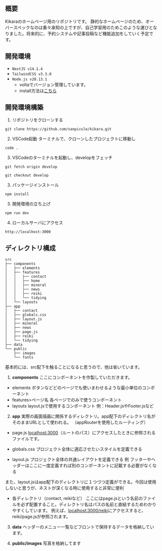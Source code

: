 ## 概要
Kikaraのホームページ用のリポジトリです。
静的なホームページのため、オーバースペックなのは重々承知の上ですが、自己学習用のためこのような運びとなりました。将来的に、予約システムや記事投稿など機能追加をしていく予定です。

## 開発環境
- `NextJS v14.1.4`
- `TailwindCSS v3.3.0`
- `Node.js v20.13.1`
  - voltaでバージョン管理しています。
  - install方法は[こちら](https://docs.volta.sh/guide/getting-started)

## 開発環境構築
1. リポジトリをクローンする
```
git clone https://github.com/sanpicule/kikara.git
```

2. VSCode起動
ターミナルで、クローンしたプロジェクトに移動し
```
code .
```

3. VSCodeのターミナルを起動し、developをフェッチ
```
git fetch origin develop

git checkout develop
```

3. パッケージインストール
```
npm install
```

3. 開発環境の立ち上げ
```
npm run dev
```

4. ローカルサーバにアクセス
```
http://localhost:3000
```

## ディレクトリ構成
```
src
├── components
│   ├── elements
│   ├── features
│   │   ├── contact
│   │   ├── home
│   │   ├── mineral
│   │   ├── news
│   │   ├── reiki
│   │   └── tidying
│   └── layouts
├── app
│   ├── contact
│   ├── globals.css
│   ├── layout.js
│   ├── mineral
│   ├── news
│   ├── page.js
│   ├── reiki
│   └── tidying
├── data
└── public
    ├── images
    └── fonts
```
基本的には、src配下を触ることになると思うので、他は省いています。
1. **components**
ここにコンポーネントを作製していただきます。
- elements
ボタンなどどのページでも使いまわせるような最小単位のコンポーネント
- features>ページ名
各ページでのみで使うコンポーネント
- layouts
layout.jsで使用するコンポーネント
例：Header.jsやFooter.jsなど

2. **app**
実際の画面描画に関係するディレクトリ。app配下のディレクトリ名がそのままURLとして使われる。
（appRouterを使用したルーティング）

- page.js
[localhost:3000](http://localhost:3000)（ルートのパス）にアクセスしたときに参照されるファイルです。

- globals.css
プロジェクト全体に適応させたいスタイルを定義できる

- layout.js
プロジェクト全体の共通レイアウトを定義できる
例 フッターやヘッダーはここに一度定義すれば別のコンポーネントに記載する必要がなくなる

また、layout.jsはapp配下のディレクトリに１つづつ定義ができる。今回は使用しないと思うが、ネストが深くなる時に使用すると非常に便利

- 各ディレクトリ（contact, reikiなど）
ここにはpage.jsという名前のファイルを必ず配置すること。ディレクトリ名はパスの名前と直結するためわかりやすくしています。
例えば、[localhost:3000/reiki](http://localhost:3000/reiki)にアクセスすると、reiki/page.jsが参照されます。

3. **data**
ヘッダーのメニュー一覧などフロントで保持するデータを格納しています。

4. **public/images**
写真を格納してます